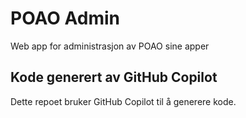 # POAO Admin

Web app for administrasjon av POAO sine apper

## Kode generert av GitHub Copilot

Dette repoet bruker GitHub Copilot til å generere kode.
